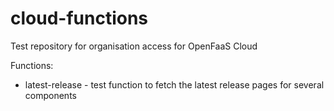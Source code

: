 # cloud-functions
Test repository for organisation access for OpenFaaS Cloud

Functions:

- latest-release - test function to fetch the latest release pages for several components


